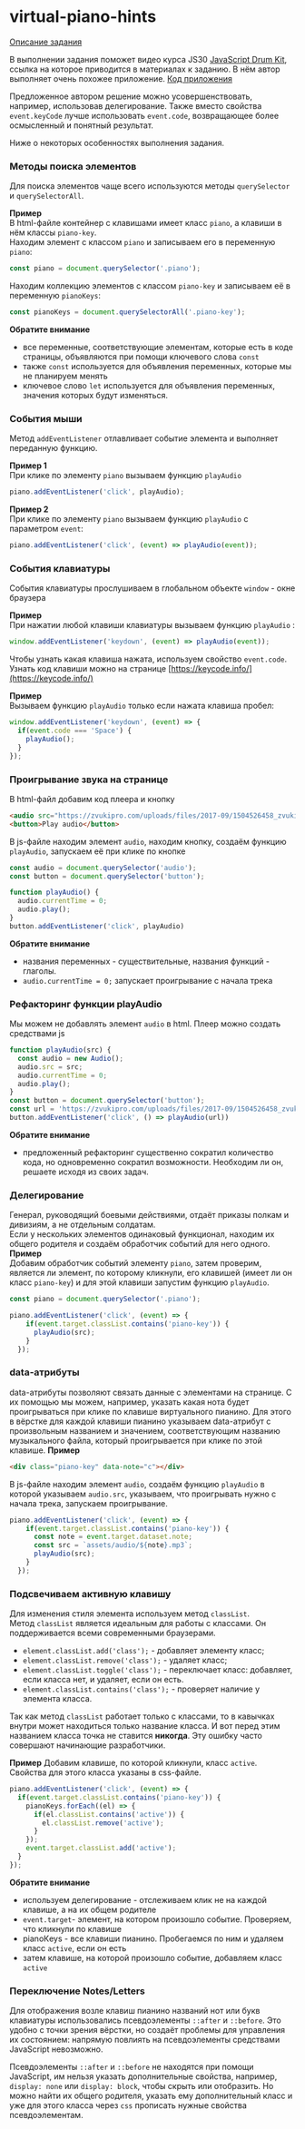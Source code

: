 # virtual-piano-hints

[Описание задания](stage1/tasks/virtual-piano.md)

В выполнении задания поможет видео курса JS30 [JavaScript Drum Kit](https://youtu.be/VuN8qwZoego), ссылка на которое приводится в материалах к заданию. В нём автор выполняет очень похожее приложение. [Код приложения](https://github.com/wesbos/JavaScript30/tree/master/01%20-%20JavaScript%20Drum%20Kit)

Предложенное автором решение можно усовершенствовать, например, использовав делегирование. Также вместо свойства `event.keyCode` лучше использовать `event.сode`, возвращающее более осмысленный и понятный результат. 

Ниже о некоторых особенностях выполнения задания.

### Методы поиска элементов

Для поиска элементов чаще всего используются методы `querySelector` и `querySelectorAll`.

**Пример**  
В html-файле контейнер с клавишами имеет класс `piano`, а клавиши в нём классы `piano-key`.  
Находим элемент с классом `piano` и записываем его в переменную `piano`:
```js
const piano = document.querySelector('.piano');
```
Находим коллекцию элементов с классом `piano-key` и записываем её в переменную `pianoКeys`:
```js
const pianoКeys = document.querySelectorAll('.piano-key');
```
**Обратите внимание** 
- все переменные, соответствующие элементам, которые есть в коде страницы, объявляются при помощи ключевого слова `const`
- также `const` используется для объявления переменных, которые мы не планируем менять
- ключевое слово `let` используется для объявления переменных, значения которых будут изменяться. 

### События мыши

Метод `addEventListener` отлавливает событие элемента и выполняет переданную функцию.
 
**Пример 1**  
При клике по элементу `piano` вызываем функцию `playAudio` 
```js
piano.addEventListener('click', playAudio);
```
**Пример 2**  
При клике по элементу `piano` вызываем функцию `playAudio` с параметром `event`:
```js
piano.addEventListener('click', (event) => playAudio(event));
```

### События клавиатуры
События клавиатуры прослушиваем в глобальном объекте `window` - окне браузера

**Пример**  
При нажатии любой клавиши клавиатуры вызываем функцию `playAudio` :
```js
window.addEventListener('keydown', (event) => playAudio(event));
```
Чтобы узнать какая клавиша нажата, используем свойство `event.code`.  
Узнать код клавиши можно на странице [https://keycode.info/](https://keycode.info/)

**Пример**  
Вызываем функцию `playAudio` только если нажата клавиша пробел:
```js
window.addEventListener('keydown', (event) => {
  if(event.code === 'Space') {
    playAudio();
  }
});
``` 

### Проигрывание звука на странице

В html-файл добавим код плеера и кнопку
```html
<audio src="https://zvukipro.com/uploads/files/2017-09/1504526458_zvuki-prirody-penie-solovya.mp3"></audio>
<button>Play audio</button>
```
В js-файле находим элемент `audio`, находим кнопку, создаём функцию `playAudio`, запускаем её при клике по кнопке
```js
const audio = document.querySelector('audio');
const button = document.querySelector('button');

function playAudio() {
  audio.currentTime = 0;
  audio.play();
}
button.addEventListener('click', playAudio)
```
**Обратите внимание**
- названия переменных - существительные, названия функций - глаголы.
- `audio.currentTime = 0;` запускает проигрывание с начала трека

### Рефакторинг функции playAudio
Мы можем не добавлять элемент `audio` в html. Плеер можно создать средствами js
```js
function playAudio(src) {
  const audio = new Audio();
  audio.src = src;
  audio.currentTime = 0;
  audio.play();
}
const button = document.querySelector('button');
const url = 'https://zvukipro.com/uploads/files/2017-09/1504526458_zvuki-prirody-penie-solovya.mp3';
button.addEventListener('click', () => playAudio(url))
``` 
**Обратите внимание**
- предложенный рефакторинг существенно сократил количество кода, но одновременно сократил возможности. Необходим ли он, решаете исходя из своих задач.

### Делегирование
Генерал, руководящий боевыми действиями, отдаёт приказы полкам и дивизиям, а не отдельным солдатам.    
Если у нескольких элементов одинаковый функционал, находим их общего родителя и создаём обработчик событий для него одного.  
**Пример**  
Добавим обработчик событий элементу `piano`, затем проверим, является ли элемент, по которому кликнули, его клавишей (имеет ли он класс `piano-key`) и для этой клавиши запустим функцию `playAudio`.
```js
const piano = document.querySelector('.piano');

piano.addEventListener('click', (event) => {
    if(event.target.classList.contains('piano-key')) {
      playAudio(src);
    }   
  });
```

### data-атрибуты
data-атрибуты позволяют связать данные с элементами на странице. С их помощью мы можем, например, указать какая нота будет проигрываться при клике по клавише виртуального пианино. Для этого в вёрстке для каждой клавиши пианино указываем data-атрибут с произвольным названием и значением, соответствующим названию музыкального файла, который проигрывается при клике по этой клавише.
**Пример**  
```html
<div class="piano-key" data-note="c"></div>
``` 
В js-файле находим элемент `audio`, создаём функцию `playAudio` в которой указываем `audio.src`, указываем, что проигрывать нужно с начала трека, запускаем проигрывание.
```js
piano.addEventListener('click', (event) => {
    if(event.target.classList.contains('piano-key')) {
      const note = event.target.dataset.note;
      const src = `assets/audio/${note}.mp3`;
      playAudio(src);
    }   
  });
```

### Подсвечиваем активную клавишу 
Для изменения стиля элемента используем метод `classList`.  
Метод `classList` является идеальным для работы с классами. Он поддерживается всеми современными браузерами.  
- `element.classList.add('class');` - добавляет элементу класс;
- `element.classList.remove('class');` - удаляет класс;
- `element.classList.toggle('class');` - переключает класс: добавляет, если класса нет, и удаляет, если он есть.
- `element.classList.contains('class');` - проверяет наличие у элемента класса.

Так как метод `classList` работает только с классами, то в кавычках внутри может находиться только название класса. И вот перед этим названием класса точка не ставится **никогда**. Эту ошибку часто совершают начинающие разработчики.

**Пример**
Добавим клавише, по которой кликнули, класс `active`. Свойства для этого класса указаны в css-файле.
```js
piano.addEventListener('click', (event) => {
  if(event.target.classList.contains('piano-key')) {
    pianoКeys.forEach((el) => {
      if(el.classList.contains('active')) {
        el.classList.remove('active');
      }
    });
    event.target.classList.add('active');
  }
});
```
**Обратите внимание**
- используем делегирование - отслеживаем клик не на каждой клавише, а на их общем родителе
- `event.target`- элемент, на котором произошло событие. Проверяем, что кликнули по клавише
- pianoКeys - все клавиши пианино. Пробегаемся по ним и удаляем класс `active`, если он есть
- затем клавише, на которой произошло событие, добавляем класс `active`

### Переключение Notes/Letters

Для отображения возле клавиш пианино названий нот или букв клавиатуры использовались псевдоэлементы `::after` и `::before`. Это удобно с точки зрения вёрстки, но создаёт проблемы для управления их состоянием: напрямую повлиять на псевдоэлементы средствами JavaScript невозможно.

Псевдоэлементы `::after` и `::before` не находятся при помощи JavaScript, им нельзя указать дополнительные свойства, например, `display: none` или `display: block`, чтобы скрыть или отобразить. Но можно найти их общего родителя, указать ему дополнительный класс и уже для этого класса через `css` прописать нужные свойства псевдоэлементам. 